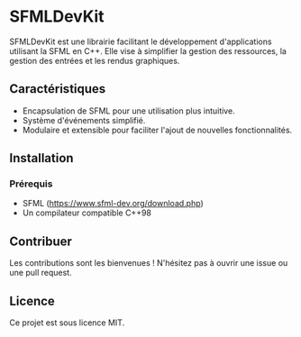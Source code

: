 # SFMLDevKit

SFMLDevKit est une librairie facilitant le développement d'applications utilisant la SFML en C++. Elle vise à simplifier la gestion des ressources, la gestion des entrées et les rendus graphiques.

## Caractéristiques
- Encapsulation de SFML pour une utilisation plus intuitive.
- Système d'événements simplifié.
- Modulaire et extensible pour faciliter l'ajout de nouvelles fonctionnalités.

## Installation

### Prérequis
- SFML (https://www.sfml-dev.org/download.php)
- Un compilateur compatible C++98

## Contribuer
Les contributions sont les bienvenues ! N'hésitez pas à ouvrir une issue ou une pull request.

## Licence
Ce projet est sous licence MIT.

